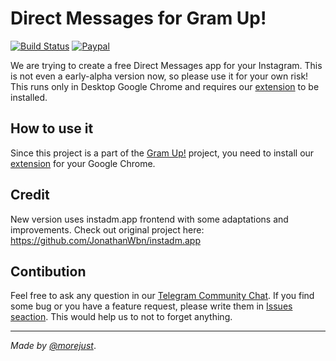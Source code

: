 # Direct Messages for Gram Up!

[![Build Status](https://travis-ci.org/instagrambot/gramup-dm.svg?branch=master)](https://travis-ci.org/instagrambot/gramup-dm)
[![Paypal](https://img.shields.io/badge/Donate-PayPal-green.svg)](https://paypal.me/okhlopkov)

We are trying to create a free Direct Messages app for your Instagram. This is not even a early-alpha version now, so please use it for your own risk! This runs only in Desktop Google Chrome and requires our [extension](https://get.gramup.me) to be installed.

## How to use it

Since this project is a part of the [Gram Up!](https://gramup.me/) project, you need to install our [extension](https://get.gramup.me/) for your Google Chrome.

## Credit

New version uses instadm.app frontend with some adaptations and improvements. Check out original project here: https://github.com/JonathanWbn/instadm.app

## Contibution

Feel free to ask any question in our [Telegram Community Chat](https://t.me/instabotproject). If you find some bug or you have a feature request, please write them in [Issues seaction](https://github.com/instagrambot/gramup-dm/issues/new). This would help us to not to forget anything.


----


_Made by [@morejust](https://morejust.foundation)_.
